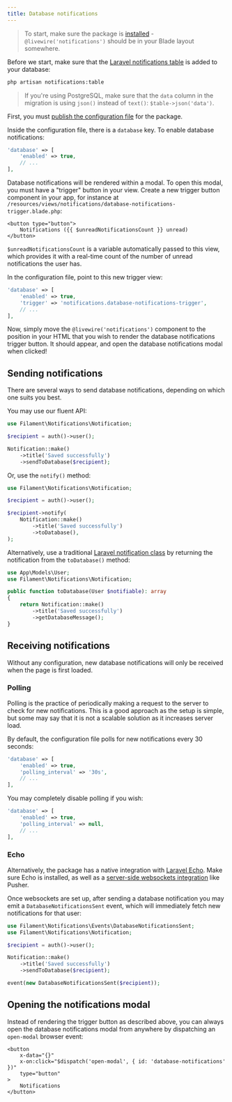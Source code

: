 ```yaml
---
title: Database notifications
---
```


> To start, make sure the package is [installed](installation) - `@livewire('notifications')` should be in your Blade layout somewhere.

Before we start, make sure that the [Laravel notifications table](https://laravel.com/docs/notifications#database-prerequisites) is added to your database:

```bash
php artisan notifications:table
```

> If you're using PostgreSQL, make sure that the `data` column in the migration is using `json()` instead of `text()`: `$table->json('data')`.

First, you must [publish the configuration file](installation#publishing-configuration) for the package.

Inside the configuration file, there is a `database` key. To enable database notifications:

```php
'database' => [
    'enabled' => true,
    // ...
],
```

Database notifications will be rendered within a modal. To open this modal, you must have a "trigger" button in your view. Create a new trigger button component in your app, for instance at `/resources/views/notifications/database-notifications-trigger.blade.php`:

```blade
<button type="button">
    Notifications ({{ $unreadNotificationsCount }} unread)
</button>
```

`$unreadNotificationsCount` is a variable automatically passed to this view, which provides it with a real-time count of the number of unread notifications the user has.

In the configuration file, point to this new trigger view:

```php
'database' => [
    'enabled' => true,
    'trigger' => 'notifications.database-notifications-trigger',
    // ...
],
```

Now, simply move the `@livewire('notifications')` component to the position in your HTML that you wish to render the database notifications trigger button. It should appear, and open the database notifications modal when clicked!

## Sending notifications

There are several ways to send database notifications, depending on which one suits you best.

You may use our fluent API:

```php
use Filament\Notifications\Notification;

$recipient = auth()->user();

Notification::make()
    ->title('Saved successfully')
    ->sendToDatabase($recipient);
```

Or, use the `notify()` method:

```php
use Filament\Notifications\Notification;

$recipient = auth()->user();

$recipient->notify(
    Notification::make()
        ->title('Saved successfully')
        ->toDatabase(),
);
```

Alternatively, use a traditional [Laravel notification class](https://laravel.com/docs/notifications#generating-notifications) by returning the notification from the `toDatabase()` method:

```php
use App\Models\User;
use Filament\Notifications\Notification;

public function toDatabase(User $notifiable): array
{
    return Notification::make()
        ->title('Saved successfully')
        ->getDatabaseMessage();
}
```

## Receiving notifications

Without any configuration, new database notifications will only be received when the page is first loaded.

### Polling

Polling is the practice of periodically making a request to the server to check for new notifications. This is a good approach as the setup is simple, but some may say that it is not a scalable solution as it increases server load.

By default, the configuration file polls for new notifications every 30 seconds:

```php
'database' => [
    'enabled' => true,
    'polling_interval' => '30s',
    // ...
],
```

You may completely disable polling if you wish:

```php
'database' => [
    'enabled' => true,
    'polling_interval' => null,
    // ...
],
```

### Echo

Alternatively, the package has a native integration with [Laravel Echo](https://laravel.com/docs/broadcasting#client-side-installation). Make sure Echo is installed, as well as a [server-side websockets integration](https://laravel.com/docs/broadcasting#server-side-installation) like Pusher.

Once websockets are set up, after sending a database notification you may emit a `DatabaseNotificationsSent` event, which will immediately fetch new notifications for that user:

```php
use Filament\Notifications\Events\DatabaseNotificationsSent;
use Filament\Notifications\Notification;

$recipient = auth()->user();

Notification::make()
    ->title('Saved successfully')
    ->sendToDatabase($recipient);

event(new DatabaseNotificationsSent($recipient));
```

## Opening the notifications modal

Instead of rendering the trigger button as described above, you can always open the database notifications modal from anywhere by dispatching an `open-modal` browser event:

```blade
<button
    x-data="{}"
    x-on:click="$dispatch('open-modal', { id: 'database-notifications' })"
    type="button"
>
    Notifications
</button>
```
